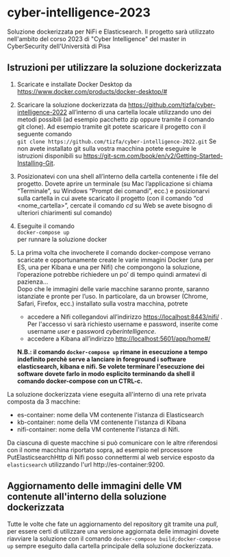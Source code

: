 # cyber-intelligence-2023
Soluzione dockerizzata per NiFi e Elasticsearch. Il progetto sarà utilizzato nell'ambito del corso 2023 di "Cyber Intelligence" del master in CyberSecurity dell'Università di Pisa

## Istruzioni per utilizzare la soluzione dockerizzata

1. Scaricate e installate Docker Desktop da https://www.docker.com/products/docker-desktop/#
2. Scaricare la soluzione dockerizzata da  https://github.com/tizfa/cyber-intelligence-2022 all’interno di una cartella locale utilizzando uno dei metodi possibili (ad esempio pacchetto zip oppure tramite il comando git clone). Ad esempio tramite git potete scaricare il progetto con il seguente comando  
`git clone https://github.com/tizfa/cyber-intelligence-2022.git` Se non avete installato git sulla vostra macchina potete eseguire le istruzioni disponibili su https://git-scm.com/book/en/v2/Getting-Started-Installing-Git.
3. Posizionatevi con una shell all’interno della cartella contenente i file del progetto. Dovete aprire un terminale (su Mac l’applicazione si chiama “Terminale”, su Windows “Prompt dei comandi”, ecc.) e posizionarvi sulla cartella in cui avete scaricato il progetto (con il comando “cd <nome_cartella>”, cercate il comando *cd* su Web se avete bisogno di ulteriori chiarimenti sul comando)
4. Eseguite il comando  
`docker-compose up`  
per runnare la soluzione docker
5. La prima volta che invocherete il comando docker-compose verrano scaricate e opportunamente create le varie immagini Docker (una per ES, una per Kibana e una per Nifi) che compongono la soluzione, l’operazione potrebbe richiedere un po’ di tempo quindi armatevi di pazienza…  
Dopo che le immagini delle varie macchine saranno pronte, saranno istanziate e pronte per l’uso. In particolare, da un browser (Chrome, Safari, Firefox, ecc.) installato sulla vostra macchina, potrete 
      - accedere a Nifi collegandovi all’indirizzo [https://localhost:8443/nifi/](https://localhost:8443/nifi/) . Per l'accesso vi sarà richiesto username e password, inserite come username *user* e password *cyberintelligence*.
      - accedere a Kibana all’indirizzo [http://localhost:5601/app/home#/](http://localhost:5601/app/home#/)
      
      **N.B.: il comando `docker-compose up` rimane in esecuzione a tempo indefinito perchè serve a lanciare in foreground i software elasticsearch, kibana e nifi. Se volete terminare l'esecuzione dei software dovete farlo in modo esplicito terminando da shell il comando docker-compose con un CTRL-c.**


La soluzione dockerizzata viene eseguita all'interno di una rete privata composta da 3 macchine:
- es-container: nome della VM contenente l'istanza di Elasticsearch
- kb-container: nome della VM contenente l'istanza di Kibana
- nifi-container: nome della VM contenente l'istanza di Nifi.

Da ciascuna di queste macchine si può comunicare con le altre riferendosi con il nome macchina riportato sopra, ad esempio nel processore PutElasticsearchHttp di Nifi posso connettermi al web service esposto da `elasticsearch` utilizzando l'url http://es-container:9200.

## Aggiornamento delle immagini delle VM contenute all'interno della soluzione dockerizzata
Tutte le volte che fate un aggiornamento del repository git tramite una *pull*, per essere certi di utilizzare una versione aggiornata delle immagini dovete riavviare la soluzione con il comando `docker-compose build;docker-compose up` sempre eseguito dalla cartella principale della soluzione dockerizzata.
